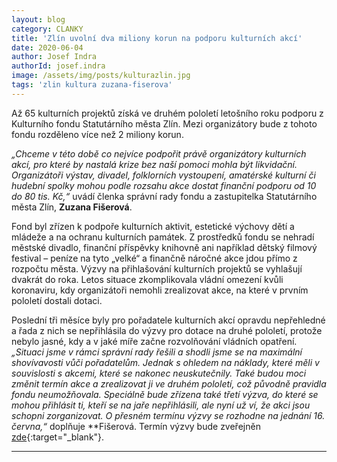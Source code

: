 ```yaml
---
layout: blog
category: CLANKY
title: 'Zlín uvolní dva miliony korun na podporu kulturních akcí'
date: 2020-06-04
author: Josef Indra
authorId: josef.indra
image: /assets/img/posts/kulturazlin.jpg
tags: 'zlin kultura zuzana-fiserova'
---
```


Až 65 kulturních projektů získá ve druhém pololetí letošního roku podporu z Kulturního fondu Statutárního města Zlín. Mezi organizátory bude z tohoto fondu rozděleno více než 2 miliony korun.

*„Chceme v této době co nejvíce podpořit právě organizátory kulturních akcí, pro které by nastalá krize bez naší pomoci mohla být likvidační. Organizátoři výstav, divadel, folklorních vystoupení, amatérské kulturní či hudební spolky mohou podle rozsahu akce dostat finanční podporu od 10 do 80 tis. Kč,“* uvádí členka správní rady fondu a zastupitelka Statutárního města Zlín, **Zuzana Fišerová**.  

Fond byl zřízen k podpoře kulturních aktivit, estetické výchovy dětí a mládeže a na ochranu kulturních památek. Z prostředků fondu se nehradí městské divadlo, finanční příspěvky knihovně ani například dětský filmový festival – peníze na tyto „velké“ a finančně náročné akce jdou přímo z rozpočtu města.  Výzvy na přihlašování kulturních projektů se vyhlašují dvakrát do roka. Letos situace zkomplikovala vládní omezení kvůli koronaviru, kdy organizátoři nemohli zrealizovat akce, na které v prvním pololetí dostali dotaci. 

Poslední tři měsíce byly pro pořadatele kulturních akcí opravdu nepřehledné a řada z nich se nepřihlásila do výzvy pro dotace na druhé pololetí, protože nebylo jasné, kdy a v jaké míře začne rozvolňování vládních opatření. *„Situaci jsme v rámci správní rady řešili a shodli jsme se na maximální shovívavosti vůči pořadatelům.  Jednak s ohledem na náklady, které měli v souvislosti s akcemi, které se nakonec neuskutečnily. Také budou moci změnit termín akce a zrealizovat ji ve druhém pololetí, což původně pravidla fondu neumožňovala. Speciálně bude zřízena také třetí výzva, do které se mohou přihlásit ti, kteří se na jaře nepřihlásili, ale nyní už ví, že akci jsou schopni zorganizovat. O přesném termínu výzvy se rozhodne na jednání 16. června,“* doplňuje **Fišerová. Termín výzvy bude zveřejněn [zde](https://www.zlin.eu/kulturni-fond-cl-3001.html){:target="_blank"}. 

---
